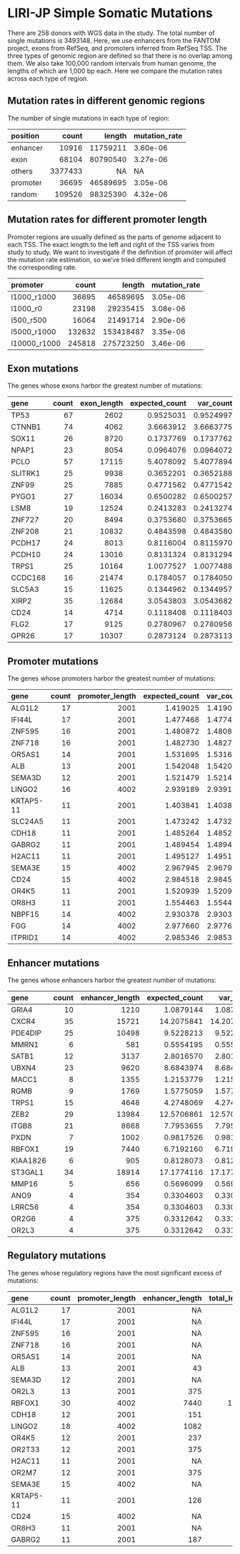 LIRI-JP Simple Somatic Mutations
================

There are 258 donors with WGS data in the study. The total number of
single mutations is 3493148. Here, we use enhancers from the FANTOM
project, exons from RefSeq, and promoters inferred from RefSeq TSS. The
three types of genomic region are defined so that there is no overlap
among them. We also take 100,000 random intervals from human genome, the
lengths of which are 1,000 bp each. Here we compare the mutation rates
across each type of region.

## Mutation rates in different genomic regions

The number of single mutations in each type of region:

| position |   count |   length | mutation\_rate |
| :------- | ------: | -------: | :------------- |
| enhancer |   10916 | 11759211 | 3.60e-06       |
| exon     |   68104 | 80790540 | 3.27e-06       |
| others   | 3377433 |       NA | NA             |
| promoter |   36695 | 46589695 | 3.05e-06       |
| random   |  109526 | 98325390 | 4.32e-06       |

## Mutation rates for different promoter length

Promoter regions are usually defined as the parts of genome adjacent to
each TSS. The exact length to the left and right of the TSS varies from
study to study. We want to investigate if the definition of promoter
will affect the mutation rate estimation, so we’ve tried different
length and computed the corresponding rate.

| promoter      |  count |    length | mutation\_rate |
| :------------ | -----: | --------: | :------------- |
| l1000\_r1000  |  36695 |  46589695 | 3.05e-06       |
| l1000\_r0     |  23198 |  29235415 | 3.08e-06       |
| l500\_r500    |  16064 |  21491714 | 2.90e-06       |
| l5000\_r1000  | 132632 | 153418487 | 3.35e-06       |
| l10000\_r1000 | 245818 | 275723250 | 3.46e-06       |

## Exon mutations

<!-- The transcripts whose exon harbor the greatest number of mutations: -->

The genes whose exons harbor the greatest number of
mutations:

| gene    | count | exon\_length | expected\_count | var\_count | log.p\_value |
| :------ | ----: | -----------: | --------------: | ---------: | -----------: |
| TP53    |    67 |         2602 |       0.9525031 |  0.9524997 |     96.38544 |
| CTNNB1  |    74 |         4062 |       3.6663912 |  3.6663775 |     67.33642 |
| SOX11   |    26 |         8720 |       0.1737769 |  0.1737762 |     46.43849 |
| NPAP1   |    23 |         8054 |       0.0964076 |  0.0964072 |     45.81806 |
| PCLO    |    57 |        17115 |       5.4078092 |  5.4077894 |     37.13168 |
| SLITRK1 |    25 |         9938 |       0.3652201 |  0.3652188 |     36.27925 |
| ZNF99   |    25 |         7885 |       0.4771562 |  0.4771542 |     33.42332 |
| PYGO1   |    27 |        16034 |       0.6500282 |  0.6500257 |     33.35992 |
| LSM8    |    19 |        12524 |       0.2413283 |  0.2413274 |     28.91508 |
| ZNF727  |    20 |         8494 |       0.3753680 |  0.3753665 |     27.05217 |
| ZNF208  |    21 |        10832 |       0.4843598 |  0.4843580 |     26.52051 |
| PCDH17  |    24 |         8013 |       0.8116004 |  0.8115970 |     26.30665 |
| PCDH10  |    24 |        13016 |       0.8131324 |  0.8131294 |     26.28763 |
| TRPS1   |    25 |        10164 |       1.0077527 |  1.0077488 |     25.52732 |
| CCDC168 |    16 |        21474 |       0.1784057 |  0.1784050 |     25.37098 |
| SLC5A3  |    15 |        11625 |       0.1344962 |  0.1344957 |     25.24059 |
| XIRP2   |    35 |        12684 |       3.0543803 |  3.0543682 |     24.33002 |
| CD24    |    14 |         4714 |       0.1118408 |  0.1118403 |     24.30533 |
| FLG2    |    17 |         9125 |       0.2780967 |  0.2780956 |     24.11376 |
| GPR26   |    17 |        10307 |       0.2873124 |  0.2873113 |     23.87684 |

## Promoter mutations

<!-- The transcripts whose promoters harbor the greatest number of mutations: -->

The genes whose promoters harbor the greatest number of
mutations:

| gene      | count | promoter\_length | expected\_count | var\_count | log.p\_value |
| :-------- | ----: | ---------------: | --------------: | ---------: | -----------: |
| ALG1L2    |    17 |             2001 |        1.419025 |   1.419021 |    12.548016 |
| IFI44L    |    17 |             2001 |        1.477468 |   1.477463 |    12.273901 |
| ZNF595    |    16 |             2001 |        1.480872 |   1.480867 |    11.196108 |
| ZNF718    |    16 |             2001 |        1.482730 |   1.482725 |    11.188151 |
| OR5AS1    |    14 |             2001 |        1.531695 |   1.531690 |     8.966765 |
| ALB       |    13 |             2001 |        1.542048 |   1.542043 |     7.968459 |
| SEMA3D    |    12 |             2001 |        1.521479 |   1.521474 |     7.100384 |
| LINGO2    |    16 |             4002 |        2.939189 |   2.939180 |     7.024020 |
| KRTAP5-11 |    11 |             2001 |        1.403841 |   1.403836 |     6.536871 |
| SLC24A5   |    11 |             2001 |        1.473242 |   1.473237 |     6.333703 |
| CDH18     |    11 |             2001 |        1.485264 |   1.485259 |     6.299614 |
| GABRG2    |    11 |             2001 |        1.489454 |   1.489449 |     6.287807 |
| H2AC11    |    11 |             2001 |        1.495127 |   1.495123 |     6.271879 |
| SEMA3E    |    15 |             4002 |        2.967945 |   2.967936 |     6.230771 |
| CD24      |    15 |             4002 |        2.984518 |   2.984509 |     6.201158 |
| OR4K5     |    11 |             2001 |        1.520939 |   1.520934 |     6.200277 |
| OR8H3     |    11 |             2001 |        1.554463 |   1.554458 |     6.109324 |
| NBPF15    |    14 |             4002 |        2.930378 |   2.930369 |     5.583231 |
| FGG       |    14 |             4002 |        2.977660 |   2.977650 |     5.504800 |
| ITPRID1   |    14 |             4002 |        2.985346 |   2.985337 |     5.492196 |

## Enhancer mutations

<!-- The transcripts whose enhancers harbor the greatest number of mutations: -->

The genes whose enhancers harbor the greatest number of
mutations:

| gene     | count | enhancer\_length | expected\_count | var\_count | log.p\_value |
| :------- | ----: | ---------------: | --------------: | ---------: | -----------: |
| GRIA4    |    10 |             1210 |       1.0879144 |  1.0879102 |     6.621484 |
| CXCR4    |    35 |            15721 |      14.2075841 | 14.2075279 |     5.632876 |
| PDE4DIP  |    25 |            10498 |       9.5228213 |  9.5227837 |     4.663985 |
| MMRN1    |     6 |              581 |       0.5554195 |  0.5554170 |     4.595306 |
| SATB1    |    12 |             3137 |       2.8016570 |  2.8016462 |     4.424852 |
| UBXN4    |    23 |             9620 |       8.6843974 |  8.6843632 |     4.403021 |
| MACC1    |     8 |             1355 |       1.2153779 |  1.2153732 |     4.393655 |
| RGMB     |     9 |             1769 |       1.5775059 |  1.5774999 |     4.389865 |
| TRPS1    |    15 |             4648 |       4.2748069 |  4.2747893 |     4.377381 |
| ZEB2     |    29 |            13984 |      12.5706861 | 12.5706373 |     4.295168 |
| ITGB8    |    21 |             8668 |       7.7953655 |  7.7953355 |     4.180372 |
| PXDN     |     7 |             1002 |       0.9817526 |  0.9817480 |     4.128816 |
| RBFOX1   |    19 |             7440 |       6.7192160 |  6.7191898 |     4.111110 |
| KIAA1826 |     6 |              905 |       0.8128073 |  0.8128042 |     3.697683 |
| ST3GAL1  |    34 |            18914 |      17.1774116 | 17.1773438 |     3.658291 |
| MMP16    |     5 |              656 |       0.5696099 |  0.5696078 |     3.505999 |
| ANO9     |     4 |              354 |       0.3304603 |  0.3304589 |     3.417903 |
| LRRC56   |     4 |              354 |       0.3304603 |  0.3304589 |     3.417903 |
| OR2G6    |     4 |              375 |       0.3312642 |  0.3312629 |     3.413959 |
| OR2L3    |     4 |              375 |       0.3312642 |  0.3312629 |     3.413959 |

## Regulatory mutations

<!-- The transcripts whose regulatory regions have the most significant excess of mutations: -->

The genes whose regulatory regions have the most significant excess of
mutations:

| gene      | count | promoter\_length | enhancer\_length | total\_length | expected\_count | log.p\_value |
| :-------- | ----: | ---------------: | ---------------: | ------------: | --------------: | -----------: |
| ALG1L2    |    17 |             2001 |               NA |          2001 |        1.419025 |    12.548016 |
| IFI44L    |    17 |             2001 |               NA |          2001 |        1.477468 |    12.273901 |
| ZNF595    |    16 |             2001 |               NA |          2001 |        1.480872 |    11.196108 |
| ZNF718    |    16 |             2001 |               NA |          2001 |        1.482730 |    11.188151 |
| OR5AS1    |    14 |             2001 |               NA |          2001 |        1.531695 |     8.966765 |
| ALB       |    13 |             2001 |               43 |          2044 |        1.572013 |     7.871789 |
| SEMA3D    |    12 |             2001 |               NA |          2001 |        1.521479 |     7.100384 |
| OR2L3     |    13 |             2001 |              375 |          2376 |        1.847915 |     7.069120 |
| RBFOX1    |    30 |             4002 |             7440 |         11442 |        9.677225 |     6.894001 |
| CDH18     |    12 |             2001 |              151 |          2152 |        1.622128 |     6.806521 |
| LINGO2    |    18 |             4002 |             1082 |          5084 |        3.892324 |     6.774804 |
| OR4K5     |    12 |             2001 |              237 |          2238 |        1.717066 |     6.547772 |
| OR2T33    |    12 |             2001 |              375 |          2376 |        1.822949 |     6.277911 |
| H2AC11    |    11 |             2001 |               NA |          2001 |        1.495127 |     6.271879 |
| OR2M7     |    12 |             2001 |              375 |          2376 |        1.833429 |     6.252190 |
| SEMA3E    |    15 |             4002 |               NA |          4002 |        2.967945 |     6.230771 |
| KRTAP5-11 |    11 |             2001 |              126 |          2127 |        1.513201 |     6.221596 |
| CD24      |    15 |             4002 |               NA |          4002 |        2.984518 |     6.201158 |
| OR8H3     |    11 |             2001 |               NA |          2001 |        1.554463 |     6.109324 |
| GABRG2    |    11 |             2001 |              187 |          2188 |        1.657345 |     5.843658 |
